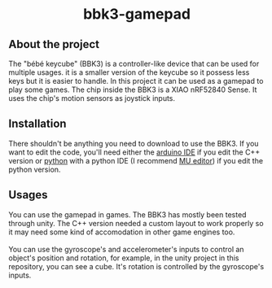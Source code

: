 <h1 align="center">bbk3-gamepad</h3>

## About the project

The "bébé keycube" (BBK3) is a controller-like device that can be used for multiple usages. it is a smaller version of the keycube so it possess less keys but it is easier to handle. In this project it can be used as a gamepad to play some games. The chip inside the BBK3 is a XIAO nRF52840 Sense. It uses the chip's motion sensors as joystick inputs.
## Installation

There shouldn't be anything you need to download to use the BBK3. If you want to edit the code, you'll need either the [arduino IDE](https://www.arduino.cc/) if you edit the C++ version or [python](https://www.python.org/downloads/) with a python IDE (I recommend [MU editor](https://codewith.mu/)) if you edit the python version.

## Usages

You can use the gamepad in games. The BBK3 has mostly been tested through unity. The C++ version needed a custom layout to work properly so it may need some kind of accomodation in other game engines too. <br/>
<br/>
You can use the gyroscope's and accelerometer's inputs to control an object's position and rotation, for example, in the unity project in this repository, you can see a cube. It's rotation is controlled by the gyroscope's inputs.
